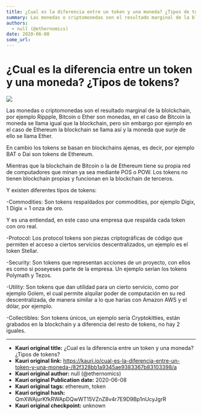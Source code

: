 ```yaml
---
title: ¿Cual es la diferencia entre un token y una moneda? ¿Tipos de tokens?
summary: Las monedas o criptomonedas son el resultado marginal de la blolckchain, por ejemplo Rippple, Bitcoin o Ether son monedas, en el caso de Bitcoin la moneda se ll
authors:
  - null (@ethernomics)
date: 2020-06-08
some_url: 
---
```


# ¿Cual es la diferencia entre un token y una moneda? ¿Tipos de tokens?


![](https://ipfs.infura.io/ipfs/Qmeu5J2rTkbfb5YFN71jGpa9DX8Nj36bEsFDCEAW9KSbZa)

Las monedas o criptomonedas son el resultado marginal de la blolckchain, por ejemplo Rippple, Bitcoin o Ether son monedas, en el caso de Bitcoin la moneda se llama igual que la blockchain, pero sin embargo por ejemplo en el caso de Ethereum la blockchain se llama así y la moneda que surje de ello se llama Ether.


En cambio los tokens se basan en blockchains ajenas, es decir, por ejemplo BAT o Dai son tokens de Ethereum.

Mientras que la blockchain de Bitcoin o la de Ethereum tiene su propia red de computadores que minan ya sea mediante POS o POW. Los tokens no tienen blockchain propias y funcionan en la blockchain de terceros.


Y existen diferentes tipos de tokens:



-Commodities: Son tokens respaldados por commodities, por ejemplo Digix, 1 Digix = 1 onza de oro.

Y es una entiendad, en este caso una empresa que respalda cada token con oro real.


-Protocol: Los protocol tokens son piezas criptográficas de código que permiten el acceso a ciertos servicios descentralizados, un ejemplo es el token Stellar.


-Security: Son tokens que representan acciones de un proyecto, con ellos es como si poseyeses parte de la empresa. Un ejemplo serían los tokens Polymath y Tezos.


-Utility: Son tokens que dan utilidad para un cierto servicio, como por ejemplo Golem, el cual permite alquilar poder de computación en su red descentralizada, de manera similar a lo que harías con Amazon AWS y el dólar, por ejemplo.


-Collectibles: Son tokens únicos, un ejemplo sería Cryptokitties, están grabados en la blockchain y a diferencia del resto de tokens, no hay 2 iguales.


---

- **Kauri original title:** ¿Cual es la diferencia entre un token y una moneda? ¿Tipos de tokens?
- **Kauri original link:** https://kauri.io/cual-es-la-diferencia-entre-un-token-y-una-moneda-/82f328bb1a9345ae9383367b83103398/a
- **Kauri original author:** null (@ethernomics)
- **Kauri original Publication date:** 2020-06-08
- **Kauri original tags:** ethereum, token
- **Kauri original hash:** QmXWAjurKfkRWApDQwWT15VZnZ8v4r7E9D9Bp1nUcyJgrR
- **Kauri original checkpoint:** unknown



